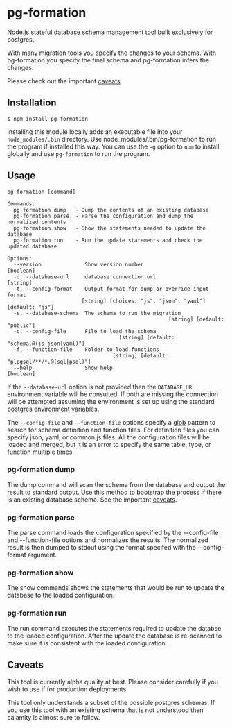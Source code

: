 # pg-formation

Node.js stateful database schema management tool built exclusively for postgres.

With many migration tools you specify the changes to your schema.
With pg-formation you specify the final schema and pg-formation infers
the changes.

Please check out the important [caveats](#Caveats).

## Installation

	$ npm install pg-formation

Installing this module locally adds an executable file into your `node_modules/.bin` directory.
Use node_modules/.bin/pg-formation to run the program if installed this way. You can use
the `-g` option to `npm` to install globally and use `pg-formation` to run the program.

## Usage

```
pg-formation [command]

Commands:
  pg-formation dump   - Dump the contents of an existing database
  pg-formation parse  - Parse the configuration and dump the normalized contents
  pg-formation show   - Show the statements needed to update the database
  pg-formation run    - Run the update statements and check the updated database

Options:
  --version              Show version number                           [boolean]
  -d, --database-url     database connection url                        [string]
  -t, --config-format    Output format for dump or override input format
                        [string] [choices: "js", "json", "yaml"] [default: "js"]
  -s, --database-schema  The schema to run the migration
                                                    [string] [default: "public"]
  -c, --config-file      File to load the schema
                                    [string] [default: "schema.@(js|json|yaml)"]
  -f, --function-file    Folder to load functions
                                  [string] [default: "plpgsql/**/*.@(sql|psql)"]
  --help                 Show help                                     [boolean]
```

If the `--database-url` option is not provided then the `DATABASE_URL` environment variable
will be consulted. If both are missing the connection will be attempted assuming
the environment is set up using the standard
[postgres environment variables](https://www.postgresql.org/docs/9.1/static/libpq-envars.html).

The `--config-file` and `--function-file` options specify a
[glob](https://www.npmjs.com/package/glob) pattern to search for schema
definition and function files. For definition files you can specify
json, yaml, or common.js files. All the configuration files will be
loaded and merged, but it is an error to specify the same table, type,
or function multiple times.

### pg-formation dump

The dump command will scan the schema from the database and output the result
to standard output. Use this method to bootstrap the process if there is
an existing database schema. See the important [caveats](#Caveats).

### pg-formation parse

The parse command loads the configuration specified by the --config-file
and --function-file options and normalizes the results. The normalized result
is then dumped to stdout using the format specifed with the --config-format
argument.

### pg-formation show

The show commands shows the statements that would be run to update the
database to the loaded configuration.

### pg-formation run

The run command executes the statements required to update the databse
to the loaded configuration. After the update the database is re-scanned
to make sure it is consistent with the loaded configuration.

## Caveats

This tool is currently alpha quality at best. Please consider carefully if you
wish to use if for production deployments.

This tool only understands a subset of the possible postgres schemas. If you
use this tool with an existing schema that is not understood then calamity
is almost sure to follow.

